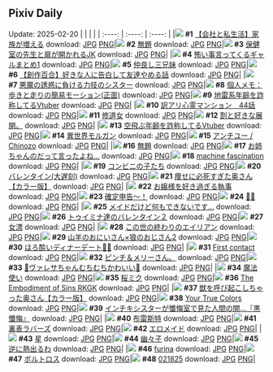 ## Pixiv Daily
Update: 2025-02-20
|      |      |      |
| :----: | :----: | :----: |
|![](https://pixiv.microyu.workers.dev/c/240x480/img-master/img/2025/02/18/12/00/17/127373538_p0_master1200.jpg) **#1** [【会社と私生活】家族が増える](https://www.pixiv.net/artworks/127373538) download: [JPG](https://pixiv.microyu.workers.dev/img-original/img/2025/02/18/12/00/17/127373538_p0.jpg) [PNG](https://pixiv.microyu.workers.dev/img-original/img/2025/02/18/12/00/17/127373538_p0.png)|![](https://pixiv.microyu.workers.dev/c/240x480/img-master/img/2025/02/18/18/45/19/127381671_p0_master1200.jpg) **#2** [無題](https://www.pixiv.net/artworks/127381671) download: [JPG](https://pixiv.microyu.workers.dev/img-original/img/2025/02/18/18/45/19/127381671_p0.jpg) [PNG](https://pixiv.microyu.workers.dev/img-original/img/2025/02/18/18/45/19/127381671_p0.png)|![](https://pixiv.microyu.workers.dev/c/240x480/img-master/img/2025/02/18/23/31/59/127391719_p0_master1200.jpg) **#3** [保健室の先生と扉が開かれるJK](https://www.pixiv.net/artworks/127391719) download: [JPG](https://pixiv.microyu.workers.dev/img-original/img/2025/02/18/23/31/59/127391719_p0.jpg) [PNG](https://pixiv.microyu.workers.dev/img-original/img/2025/02/18/23/31/59/127391719_p0.png)|
|![](https://pixiv.microyu.workers.dev/c/240x480/img-master/img/2025/02/18/22/19/44/127389039_p0_master1200.jpg) **#4** [怖い事言ってくるギャルまとめ1](https://www.pixiv.net/artworks/127389039) download: [JPG](https://pixiv.microyu.workers.dev/img-original/img/2025/02/18/22/19/44/127389039_p0.jpg) [PNG](https://pixiv.microyu.workers.dev/img-original/img/2025/02/18/22/19/44/127389039_p0.png)|![](https://pixiv.microyu.workers.dev/c/240x480/img-master/img/2025/02/19/16/24/08/127409639_p0_master1200.jpg) **#5** [仲良し三兄妹](https://www.pixiv.net/artworks/127409639) download: [JPG](https://pixiv.microyu.workers.dev/img-original/img/2025/02/19/16/24/08/127409639_p0.jpg) [PNG](https://pixiv.microyu.workers.dev/img-original/img/2025/02/19/16/24/08/127409639_p0.png)|![](https://pixiv.microyu.workers.dev/c/240x480/img-master/img/2025/02/18/19/09/19/127382444_p0_master1200.jpg) **#6** [【創作百合】好きな人に告白して友達やめる話](https://www.pixiv.net/artworks/127382444) download: [JPG](https://pixiv.microyu.workers.dev/img-original/img/2025/02/18/19/09/19/127382444_p0.jpg) [PNG](https://pixiv.microyu.workers.dev/img-original/img/2025/02/18/19/09/19/127382444_p0.png)|
|![](https://pixiv.microyu.workers.dev/c/240x480/img-master/img/2025/02/19/18/35/13/127412939_p0_master1200.jpg) **#7** [悪魔の誘惑に負ける力技のシスター](https://www.pixiv.net/artworks/127412939) download: [JPG](https://pixiv.microyu.workers.dev/img-original/img/2025/02/19/18/35/13/127412939_p0.jpg) [PNG](https://pixiv.microyu.workers.dev/img-original/img/2025/02/19/18/35/13/127412939_p0.png)|![](https://pixiv.microyu.workers.dev/c/240x480/img-master/img/2025/02/18/06/00/07/127368439_p0_master1200.jpg) **#8** [個人メモ：歩きと走りの簡易モーション(正面)](https://www.pixiv.net/artworks/127368439) download: [JPG](https://pixiv.microyu.workers.dev/img-original/img/2025/02/18/06/00/07/127368439_p0.jpg) [PNG](https://pixiv.microyu.workers.dev/img-original/img/2025/02/18/06/00/07/127368439_p0.png)|![](https://pixiv.microyu.workers.dev/c/240x480/img-master/img/2025/02/18/21/06/28/127386324_p0_master1200.jpg) **#9** [地雷系年齢を詐称してるVtuber](https://www.pixiv.net/artworks/127386324) download: [JPG](https://pixiv.microyu.workers.dev/img-original/img/2025/02/18/21/06/28/127386324_p0.jpg) [PNG](https://pixiv.microyu.workers.dev/img-original/img/2025/02/18/21/06/28/127386324_p0.png)|
|![](https://pixiv.microyu.workers.dev/c/240x480/img-master/img/2025/02/18/12/54/34/127374551_p0_master1200.jpg) **#10** [訳アリ心霊マンション　44話](https://www.pixiv.net/artworks/127374551) download: [JPG](https://pixiv.microyu.workers.dev/img-original/img/2025/02/18/12/54/34/127374551_p0.jpg) [PNG](https://pixiv.microyu.workers.dev/img-original/img/2025/02/18/12/54/34/127374551_p0.png)|![](https://pixiv.microyu.workers.dev/c/240x480/img-master/img/2025/02/19/19/10/30/127414083_p0_master1200.jpg) **#11** [修道女](https://www.pixiv.net/artworks/127414083) download: [JPG](https://pixiv.microyu.workers.dev/img-original/img/2025/02/19/19/10/30/127414083_p0.jpg) [PNG](https://pixiv.microyu.workers.dev/img-original/img/2025/02/19/19/10/30/127414083_p0.png)|![](https://pixiv.microyu.workers.dev/c/240x480/img-master/img/2025/02/19/22/03/10/127419357_p0_master1200.jpg) **#12** [割と好きな展開。](https://www.pixiv.net/artworks/127419357) download: [JPG](https://pixiv.microyu.workers.dev/img-original/img/2025/02/19/22/03/10/127419357_p0.jpg) [PNG](https://pixiv.microyu.workers.dev/img-original/img/2025/02/19/22/03/10/127419357_p0.png)|
|![](https://pixiv.microyu.workers.dev/c/240x480/img-master/img/2025/02/19/21/18/24/127418306_p0_master1200.jpg) **#13** [空飛ぶ年齢を詐称してるVtuber](https://www.pixiv.net/artworks/127418306) download: [JPG](https://pixiv.microyu.workers.dev/img-original/img/2025/02/19/21/18/24/127418306_p0.jpg) [PNG](https://pixiv.microyu.workers.dev/img-original/img/2025/02/19/21/18/24/127418306_p0.png)|![](https://pixiv.microyu.workers.dev/c/240x480/img-master/img/2025/02/18/19/10/56/127382491_p0_master1200.jpg) **#14** [異世界モルガン](https://www.pixiv.net/artworks/127382491) download: [JPG](https://pixiv.microyu.workers.dev/img-original/img/2025/02/18/19/10/56/127382491_p0.jpg) [PNG](https://pixiv.microyu.workers.dev/img-original/img/2025/02/18/19/10/56/127382491_p0.png)|![](https://pixiv.microyu.workers.dev/c/240x480/img-master/img/2025/02/19/10/15/44/127403183_p0_master1200.jpg) **#15** [アンチユー / Chinozo](https://www.pixiv.net/artworks/127403183) download: [JPG](https://pixiv.microyu.workers.dev/img-original/img/2025/02/19/10/15/44/127403183_p0.jpg) [PNG](https://pixiv.microyu.workers.dev/img-original/img/2025/02/19/10/15/44/127403183_p0.png)|
|![](https://pixiv.microyu.workers.dev/c/240x480/img-master/img/2025/02/18/00/03/27/127361722_p0_master1200.jpg) **#16** [無題](https://www.pixiv.net/artworks/127361722) download: [JPG](https://pixiv.microyu.workers.dev/img-original/img/2025/02/18/00/03/27/127361722_p0.jpg) [PNG](https://pixiv.microyu.workers.dev/img-original/img/2025/02/18/00/03/27/127361722_p0.png)|![](https://pixiv.microyu.workers.dev/c/240x480/img-master/img/2025/02/19/18/00/11/127411794_p0_master1200.jpg) **#17** [お姉ちゃんのだって言ったよね...](https://www.pixiv.net/artworks/127411794) download: [JPG](https://pixiv.microyu.workers.dev/img-original/img/2025/02/19/18/00/11/127411794_p0.jpg) [PNG](https://pixiv.microyu.workers.dev/img-original/img/2025/02/19/18/00/11/127411794_p0.png)|![](https://pixiv.microyu.workers.dev/c/240x480/img-master/img/2025/02/18/14/41/27/127376329_p0_master1200.jpg) **#18** [machine fascination](https://www.pixiv.net/artworks/127376329) download: [JPG](https://pixiv.microyu.workers.dev/img-original/img/2025/02/18/14/41/27/127376329_p0.jpg) [PNG](https://pixiv.microyu.workers.dev/img-original/img/2025/02/18/14/41/27/127376329_p0.png)|
|![](https://pixiv.microyu.workers.dev/c/240x480/img-master/img/2025/02/19/21/00/02/127417527_p0_master1200.jpg) **#19** [コンビニの子たち](https://www.pixiv.net/artworks/127417527) download: [JPG](https://pixiv.microyu.workers.dev/img-original/img/2025/02/19/21/00/02/127417527_p0.jpg) [PNG](https://pixiv.microyu.workers.dev/img-original/img/2025/02/19/21/00/02/127417527_p0.png)|![](https://pixiv.microyu.workers.dev/c/240x480/img-master/img/2025/02/18/19/53/26/127383718_p0_master1200.jpg) **#20** [バレンタイン(大遅刻)](https://www.pixiv.net/artworks/127383718) download: [JPG](https://pixiv.microyu.workers.dev/img-original/img/2025/02/18/19/53/26/127383718_p0.jpg) [PNG](https://pixiv.microyu.workers.dev/img-original/img/2025/02/18/19/53/26/127383718_p0.png)|![](https://pixiv.microyu.workers.dev/c/240x480/img-master/img/2025/02/18/00/00/23/127361414_p0_master1200.jpg) **#21** [痩せに必死すぎた奥さん【カラー版】](https://www.pixiv.net/artworks/127361414) download: [JPG](https://pixiv.microyu.workers.dev/img-original/img/2025/02/18/00/00/23/127361414_p0.jpg) [PNG](https://pixiv.microyu.workers.dev/img-original/img/2025/02/18/00/00/23/127361414_p0.png)|
|![](https://pixiv.microyu.workers.dev/c/240x480/img-master/img/2025/02/19/16/59/03/127410294_p0_master1200.jpg) **#22** [お嬢様を好き過ぎる執事](https://www.pixiv.net/artworks/127410294) download: [JPG](https://pixiv.microyu.workers.dev/img-original/img/2025/02/19/16/59/03/127410294_p0.jpg) [PNG](https://pixiv.microyu.workers.dev/img-original/img/2025/02/19/16/59/03/127410294_p0.png)|![](https://pixiv.microyu.workers.dev/c/240x480/img-master/img/2025/02/19/11/48/09/127404573_p0_master1200.jpg) **#23** [確定申告〜！](https://www.pixiv.net/artworks/127404573) download: [JPG](https://pixiv.microyu.workers.dev/img-original/img/2025/02/19/11/48/09/127404573_p0.jpg) [PNG](https://pixiv.microyu.workers.dev/img-original/img/2025/02/19/11/48/09/127404573_p0.png)|![](https://pixiv.microyu.workers.dev/c/240x480/img-master/img/2025/02/18/14/20/33/127376037_p0_master1200.jpg) **#24** [🥒🥒](https://www.pixiv.net/artworks/127376037) download: [JPG](https://pixiv.microyu.workers.dev/img-original/img/2025/02/18/14/20/33/127376037_p0.jpg) [PNG](https://pixiv.microyu.workers.dev/img-original/img/2025/02/18/14/20/33/127376037_p0.png)|
|![](https://pixiv.microyu.workers.dev/c/240x480/img-master/img/2025/02/18/19/25/23/127382902_p0_master1200.jpg) **#25** [メイドだけど何もできないです…](https://www.pixiv.net/artworks/127382902) download: [JPG](https://pixiv.microyu.workers.dev/img-original/img/2025/02/18/19/25/23/127382902_p0.jpg) [PNG](https://pixiv.microyu.workers.dev/img-original/img/2025/02/18/19/25/23/127382902_p0.png)|![](https://pixiv.microyu.workers.dev/c/240x480/img-master/img/2025/02/19/13/21/11/127406474_p0_master1200.jpg) **#26** [トゥイミナ達のバレンタイン２](https://www.pixiv.net/artworks/127406474) download: [JPG](https://pixiv.microyu.workers.dev/img-original/img/2025/02/19/13/21/11/127406474_p0.jpg) [PNG](https://pixiv.microyu.workers.dev/img-original/img/2025/02/19/13/21/11/127406474_p0.png)|![](https://pixiv.microyu.workers.dev/c/240x480/img-master/img/2025/02/18/18/00/10/127380287_p0_master1200.jpg) **#27** [女漂](https://www.pixiv.net/artworks/127380287) download: [JPG](https://pixiv.microyu.workers.dev/img-original/img/2025/02/18/18/00/10/127380287_p0.jpg) [PNG](https://pixiv.microyu.workers.dev/img-original/img/2025/02/18/18/00/10/127380287_p0.png)|
|![](https://pixiv.microyu.workers.dev/c/240x480/img-master/img/2025/02/19/13/18/58/127406434_p0_master1200.jpg) **#28** [この世の終わりのエイリアン](https://www.pixiv.net/artworks/127406434) download: [JPG](https://pixiv.microyu.workers.dev/img-original/img/2025/02/19/13/18/58/127406434_p0.jpg) [PNG](https://pixiv.microyu.workers.dev/img-original/img/2025/02/19/13/18/58/127406434_p0.png)|![](https://pixiv.microyu.workers.dev/c/240x480/img-master/img/2025/02/18/23/48/54/127392339_p0_master1200.jpg) **#29** [山羊のおにいさん×狼のおじさん2](https://www.pixiv.net/artworks/127392339) download: [JPG](https://pixiv.microyu.workers.dev/img-original/img/2025/02/18/23/48/54/127392339_p0.jpg) [PNG](https://pixiv.microyu.workers.dev/img-original/img/2025/02/18/23/48/54/127392339_p0.png)|![](https://pixiv.microyu.workers.dev/c/240x480/img-master/img/2025/02/18/21/06/15/127386311_p0_master1200.jpg) **#30** [ほろ酔いディナーデート🍫🍷](https://www.pixiv.net/artworks/127386311) download: [JPG](https://pixiv.microyu.workers.dev/img-original/img/2025/02/18/21/06/15/127386311_p0.jpg) [PNG](https://pixiv.microyu.workers.dev/img-original/img/2025/02/18/21/06/15/127386311_p0.png)|
|![](https://pixiv.microyu.workers.dev/c/240x480/img-master/img/2025/02/18/00/51/58/127363412_p0_master1200.jpg) **#31** [First contact](https://www.pixiv.net/artworks/127363412) download: [JPG](https://pixiv.microyu.workers.dev/img-original/img/2025/02/18/00/51/58/127363412_p0.jpg) [PNG](https://pixiv.microyu.workers.dev/img-original/img/2025/02/18/00/51/58/127363412_p0.png)|![](https://pixiv.microyu.workers.dev/c/240x480/img-master/img/2025/02/20/12/24/01/127405523_p0_master1200.jpg) **#32** [ピンチ＆メリーさん。](https://www.pixiv.net/artworks/127405523) download: [JPG](https://pixiv.microyu.workers.dev/img-original/img/2025/02/20/12/24/01/127405523_p0.jpg) [PNG](https://pixiv.microyu.workers.dev/img-original/img/2025/02/20/12/24/01/127405523_p0.png)|![](https://pixiv.microyu.workers.dev/c/240x480/img-master/img/2025/02/18/00/00/59/127361498_p0_master1200.jpg) **#33** [🐄ヴァレサちゃんむちむちかわいい💜](https://www.pixiv.net/artworks/127361498) download: [JPG](https://pixiv.microyu.workers.dev/img-original/img/2025/02/18/00/00/59/127361498_p0.jpg) [PNG](https://pixiv.microyu.workers.dev/img-original/img/2025/02/18/00/00/59/127361498_p0.png)|
|![](https://pixiv.microyu.workers.dev/c/240x480/img-master/img/2025/02/18/08/32/52/127370608_p0_master1200.jpg) **#34** [魔法使い](https://www.pixiv.net/artworks/127370608) download: [JPG](https://pixiv.microyu.workers.dev/img-original/img/2025/02/18/08/32/52/127370608_p0.jpg) [PNG](https://pixiv.microyu.workers.dev/img-original/img/2025/02/18/08/32/52/127370608_p0.png)|![](https://pixiv.microyu.workers.dev/c/240x480/img-master/img/2025/02/18/21/39/40/127387539_p0_master1200.jpg) **#35** [桜ミク](https://www.pixiv.net/artworks/127387539) download: [JPG](https://pixiv.microyu.workers.dev/img-original/img/2025/02/18/21/39/40/127387539_p0.jpg) [PNG](https://pixiv.microyu.workers.dev/img-original/img/2025/02/18/21/39/40/127387539_p0.png)|![](https://pixiv.microyu.workers.dev/c/240x480/img-master/img/2025/02/18/16/54/14/127377558_p0_master1200.jpg) **#36** [The Embodiment of Sins RKGK](https://www.pixiv.net/artworks/127377558) download: [JPG](https://pixiv.microyu.workers.dev/img-original/img/2025/02/18/16/54/14/127377558_p0.jpg) [PNG](https://pixiv.microyu.workers.dev/img-original/img/2025/02/18/16/54/14/127377558_p0.png)|
|![](https://pixiv.microyu.workers.dev/c/240x480/img-master/img/2025/02/18/23/59/29/127392727_p0_master1200.jpg) **#37** [獣を呼び起こしちゃった奥さん【カラー版】](https://www.pixiv.net/artworks/127392727) download: [JPG](https://pixiv.microyu.workers.dev/img-original/img/2025/02/18/23/59/29/127392727_p0.jpg) [PNG](https://pixiv.microyu.workers.dev/img-original/img/2025/02/18/23/59/29/127392727_p0.png)|![](https://pixiv.microyu.workers.dev/c/240x480/img-master/img/2025/02/18/09/44/16/127371466_p0_master1200.jpg) **#38** [Your True Colors](https://www.pixiv.net/artworks/127371466) download: [JPG](https://pixiv.microyu.workers.dev/img-original/img/2025/02/18/09/44/16/127371466_p0.jpg) [PNG](https://pixiv.microyu.workers.dev/img-original/img/2025/02/18/09/44/16/127371466_p0.png)|![](https://pixiv.microyu.workers.dev/c/240x480/img-master/img/2025/02/18/04/51/05/127361833_p0_master1200.jpg) **#39** [インチキシスターが懺悔室で見た人間の闇…『黒懺悔』](https://www.pixiv.net/artworks/127361833) download: [JPG](https://pixiv.microyu.workers.dev/img-original/img/2025/02/18/04/51/05/127361833_p0.jpg) [PNG](https://pixiv.microyu.workers.dev/img-original/img/2025/02/18/04/51/05/127361833_p0.png)|
|![](https://pixiv.microyu.workers.dev/c/240x480/img-master/img/2025/02/18/10/49/27/127372369_p0_master1200.jpg) **#40** [布雷斯特](https://www.pixiv.net/artworks/127372369) download: [JPG](https://pixiv.microyu.workers.dev/img-original/img/2025/02/18/10/49/27/127372369_p0.jpg) [PNG](https://pixiv.microyu.workers.dev/img-original/img/2025/02/18/10/49/27/127372369_p0.png)|![](https://pixiv.microyu.workers.dev/c/240x480/img-master/img/2025/02/19/00/00/23/127392906_master1200.jpg) **#41** [裏表ラバーズ](https://www.pixiv.net/artworks/127392906) download: [JPG](https://pixiv.microyu.workers.dev/img-original/img/2025/02/19/00/00/23/127392906.jpg) [PNG](https://pixiv.microyu.workers.dev/img-original/img/2025/02/19/00/00/23/127392906.png)|![](https://pixiv.microyu.workers.dev/c/240x480/img-master/img/2025/02/18/18/24/37/127381096_p0_master1200.jpg) **#42** [エロメイド](https://www.pixiv.net/artworks/127381096) download: [JPG](https://pixiv.microyu.workers.dev/img-original/img/2025/02/18/18/24/37/127381096_p0.jpg) [PNG](https://pixiv.microyu.workers.dev/img-original/img/2025/02/18/18/24/37/127381096_p0.png)|
|![](https://pixiv.microyu.workers.dev/c/240x480/img-master/img/2025/02/19/19/46/14/127415121_p0_master1200.jpg) **#43** [星](https://www.pixiv.net/artworks/127415121) download: [JPG](https://pixiv.microyu.workers.dev/img-original/img/2025/02/19/19/46/14/127415121_p0.jpg) [PNG](https://pixiv.microyu.workers.dev/img-original/img/2025/02/19/19/46/14/127415121_p0.png)|![](https://pixiv.microyu.workers.dev/c/240x480/img-master/img/2025/02/19/02/19/28/127397024_p0_master1200.jpg) **#44** [幽々子](https://www.pixiv.net/artworks/127397024) download: [JPG](https://pixiv.microyu.workers.dev/img-original/img/2025/02/19/02/19/28/127397024_p0.jpg) [PNG](https://pixiv.microyu.workers.dev/img-original/img/2025/02/19/02/19/28/127397024_p0.png)|![](https://pixiv.microyu.workers.dev/c/240x480/img-master/img/2025/02/19/19/00/15/127413646_p0_master1200.jpg) **#45** [逆に熱出るわ](https://www.pixiv.net/artworks/127413646) download: [JPG](https://pixiv.microyu.workers.dev/img-original/img/2025/02/19/19/00/15/127413646_p0.jpg) [PNG](https://pixiv.microyu.workers.dev/img-original/img/2025/02/19/19/00/15/127413646_p0.png)|
|![](https://pixiv.microyu.workers.dev/c/240x480/img-master/img/2025/02/18/20/18/10/127384548_p0_master1200.jpg) **#46** [furina](https://www.pixiv.net/artworks/127384548) download: [JPG](https://pixiv.microyu.workers.dev/img-original/img/2025/02/18/20/18/10/127384548_p0.jpg) [PNG](https://pixiv.microyu.workers.dev/img-original/img/2025/02/18/20/18/10/127384548_p0.png)|![](https://pixiv.microyu.workers.dev/c/240x480/img-master/img/2025/02/18/19/18/43/127382713_p0_master1200.jpg) **#47** [ボルトロス](https://www.pixiv.net/artworks/127382713) download: [JPG](https://pixiv.microyu.workers.dev/img-original/img/2025/02/18/19/18/43/127382713_p0.jpg) [PNG](https://pixiv.microyu.workers.dev/img-original/img/2025/02/18/19/18/43/127382713_p0.png)|![](https://pixiv.microyu.workers.dev/c/240x480/img-master/img/2025/02/18/20/06/21/127384251_p0_master1200.jpg) **#48** [021825](https://www.pixiv.net/artworks/127384251) download: [JPG](https://pixiv.microyu.workers.dev/img-original/img/2025/02/18/20/06/21/127384251_p0.jpg) [PNG](https://pixiv.microyu.workers.dev/img-original/img/2025/02/18/20/06/21/127384251_p0.png)|
